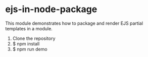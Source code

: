 # ejs-in-node-package
This module demonstrates how to package and render EJS partial templates in a module.

1. Clone the repository  
2. $ npm install
3. $ npm run demo 
